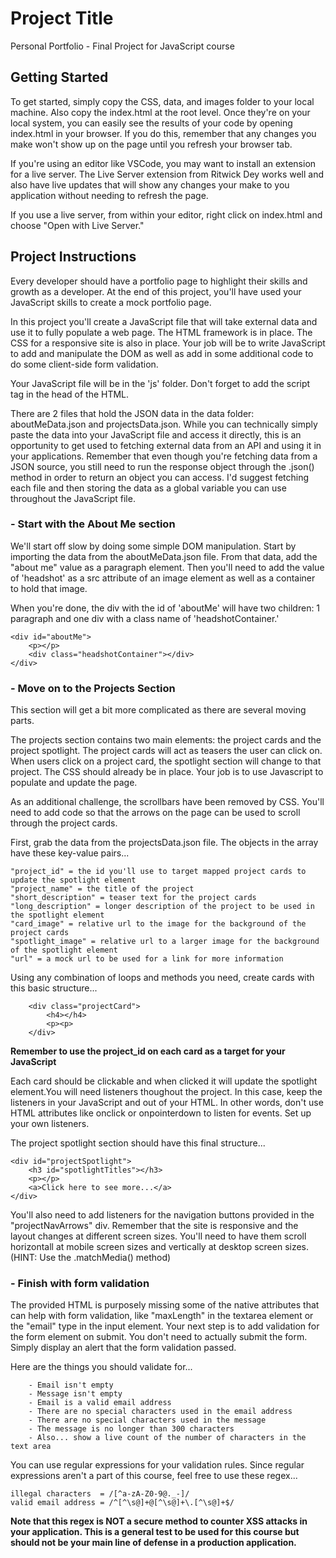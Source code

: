 # Project Title

Personal Portfolio - Final Project for JavaScript course

## Getting Started

To get started, simply copy the CSS, data, and images folder to your local machine. Also copy the index.html at the root level. Once they're on your local system, you can easily see the results of your code by opening index.html in your browser. If you do this, remember that any changes you make won't show up on the page until you refresh your browser tab.

If you're using an editor like VSCode, you may want to install an extension for a live server. The Live Server extension from Ritwick Dey works well and also have live updates that will show any changes your make to you application without needing to refresh the page.

If you use a live server, from within your editor, right click on index.html and choose "Open with Live Server."

## Project Instructions

Every developer should have a portfolio page to highlight their skills and growth as a developer. At the end of this project, you'll have used your JavaScript skills to create a mock portfolio page.

In this project you'll create a JavaScript file that will take external data and use it to fully populate a web page. The HTML framework is in place. The CSS for a responsive site is also in place. Your job will be to write JavaScript to add and manipulate the DOM as well as add in some additional code to do some client-side form validation.

Your JavaScript file will be in the 'js' folder. Don't forget to add the script tag in the head of the HTML. 

There are 2 files that hold the JSON data in the data folder: aboutMeData.json and projectsData.json. While you can technically simply paste the data into your JavaScript file and access it directly, this is an opportunity to get used to fetching external data from an API and using it in your applications. Remember that even though you're fetching data from a JSON source, you still need to run the response object through the .json() method in order to return an object you can access. I'd suggest fetching each file and then storing the data as a global variable you can use throughout the JavaScript file.

### - Start with the About Me section

We'll start off slow by doing some simple DOM manipulation. Start by importing the data from the aboutMeData.json file. From that data, add the "about me" value as a paragraph element. Then you'll need to add the value of 'headshot' as a src attribute of an image element as well as a container to hold that image.

When you're done, the div with the id of 'aboutMe' will have two children: 1 paragraph and one div with a class name of 'headshotContainer.'

```
<div id="aboutMe">
    <p></p>
    <div class="headshotContainer"></div>
</div>
```

### - Move on to the Projects Section

This section will get a bit more complicated as there are several moving parts. 

The projects section contains two main elements: the project cards and the project spotlight. The project cards will act as teasers the user can click on. When users click on a project card, the spotlight section will change to that project. The CSS should already be in place. Your job is to use Javascript to populate and update the page.

As an additional challenge, the scrollbars have been removed by CSS. You'll need to add code so that the arrows on the page can be used to scroll through the project cards.

First, grab the data from the projectsData.json file. The objects in the array have these key-value pairs...

    "project_id" = the id you'll use to target mapped project cards to update the spotlight element
    "project_name" = the title of the project
    "short_description" = teaser text for the project cards
    "long_description" = longer description of the project to be used in the spotlight element
    "card_image" = relative url to the image for the background of the project cards
    "spotlight_image" = relative url to a larger image for the background of the spotlight element
    "url" = a mock url to be used for a link for more information

Using any combination of loops and methods you need, create cards with this basic structure...

``` 
    <div class="projectCard">
        <h4></h4>
        <p><p>
    </div>
```
**Remember to use the project_id on each card as a target for your JavaScript**

Each card should be clickable and when clicked it will update the spotlight element.You will need listeners thoughout the project. In this case, keep the listeners in your JavaScript and out of your HTML. In other words, don't use HTML attributes like onclick or onpointerdown to listen for events. Set up your own listeners.

The project spotlight section should have this final structure...
```
<div id="projectSpotlight">
    <h3 id="spotlightTitles"></h3>
    <p></p>
    <a>Click here to see more...</a>
</div>
```

You'll also need to add listeners for the navigation buttons provided in the "projectNavArrows" div. Remember that the site is responsive and the layout changes at different screen sizes. You'll need to have them scroll horizontall at mobile screen sizes and vertically at desktop screen sizes. (HINT: Use the .matchMedia() method)

### - Finish with form validation

The provided HTML is purposely missing some of the native attributes that can help with form validation, like "maxLength" in the textarea element or the "email" type in the input element. Your next step is to add validation for the form element on submit. You don't need to actually submit the form. Simply display an alert that the form validation passed.

Here are the things you should validate for...
```
    - Email isn't empty
    - Message isn't empty
    - Email is a valid email address
    - There are no special characters used in the email address
    - There are no special characters used in the message
    - The message is no longer than 300 characters
    - Also... show a live count of the number of characters in the text area
```

You can use regular expressions for your validation rules. Since regular expressions aren't a part of this course, feel free to use these regex...
```
illegal characters  = /[^a-zA-Z0-9@._-]/
valid email address = /^[^\s@]+@[^\s@]+\.[^\s@]+$/
```
**Note that this regex is NOT a secure method to counter XSS attacks in your application. This is a general test to be used for this course but should not be your main line of defense in a production application.**